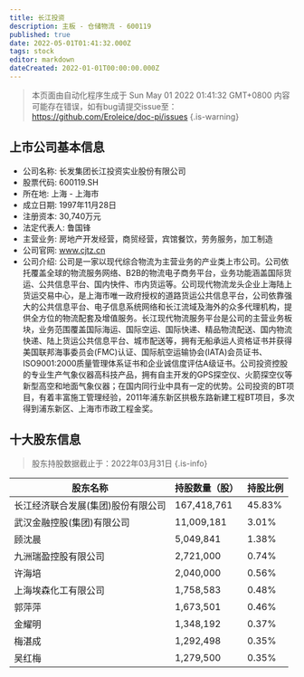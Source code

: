 ```yaml
---
title: 长江投资
description: 主板 - 仓储物流 - 600119
published: true
date: 2022-05-01T01:41:32.000Z
tags: stock
editor: markdown
dateCreated: 2022-01-01T00:00:00.000Z
---
```


> 本页面由自动化程序生成于 Sun May 01 2022 01:41:32 GMT+0800
> 内容可能存在错误，如有bug请提交issue至：https://github.com/Eroleice/doc-pi/issues
{.is-warning}

## 上市公司基本信息
- 公司名称: 长发集团长江投资实业股份有限公司
- 股票代码: 600119.SH
- 所在地: 上海 - 上海市
- 成立日期: 1997年11月28日
- 注册资本: 30,740万元
- 法定代表人: 鲁国锋
- 主营业务: 房地产开发经营，商贸经营，宾馆餐饮，劳务服务，加工制造
- 公司官网: www.cjtz.cn
- 公司介绍: 公司是一家以现代综合物流为主营业务的产业类上市公司。公司依托覆盖全球的物流服务网络、B2B的物流电子商务平台，业务功能涵盖国际货运、公共信息平台、国内快件、市内货运等。公司现代物流龙头企业上海陆上货运交易中心，是上海市唯一政府授权的道路货运公共信息平台，公司依靠强大的公共信息平台、电子信息系统网络和长江流域及海外的众多代理机构，提供全方位的物流配套及增值服务。长江现代物流服务平台是公司的主营业务板块，业务范围覆盖国际海运、国际空运、国际快递、精品物流配送、国内物流快递、陆上货运公共信息平台、城市配送等，拥有无船承运人资格证书并获得美国联邦海事委员会(FMC)认证、国际航空运输协会(IATA)会员证书、ISO9001:2000质量管理体系证书和企业诚信度评估A级证书。公司投资控股的专业生产气象仪器高科技产品，拥有自主开发的GPS探空仪、火箭探空仪等新型高空和地面气象仪器；在国内同行业中具有一定的优势。公司投资的BT项目，有着丰富施工管理经验，2011年浦东新区拱极东路新建工程BT项目，多次得到浦东新区、上海市市政工程金奖。


## 十大股东信息
> 股东持股数据截止于：2022年03月31日
{.is-info}

| 股东名称 | 持股数量（股） | 持股比例 |
| --- | --- | --- |
| 长江经济联合发展(集团)股份有限公司 | 167,418,761 | 45.83% |
| 武汉金融控股(集团)有限公司 | 11,009,181 | 3.01% |
| 顾沈晨 | 5,049,841 | 1.38% |
| 九洲瑞盈控股有限公司 | 2,721,000 | 0.74% |
| 许海培 | 2,040,000 | 0.56% |
| 上海埃森化工有限公司 | 1,758,583 | 0.48% |
| 郭萍萍 | 1,673,501 | 0.46% |
| 金耀明 | 1,348,192 | 0.37% |
| 梅湛成 | 1,292,498 | 0.35% |
| 吴红梅 | 1,279,500 | 0.35% |




